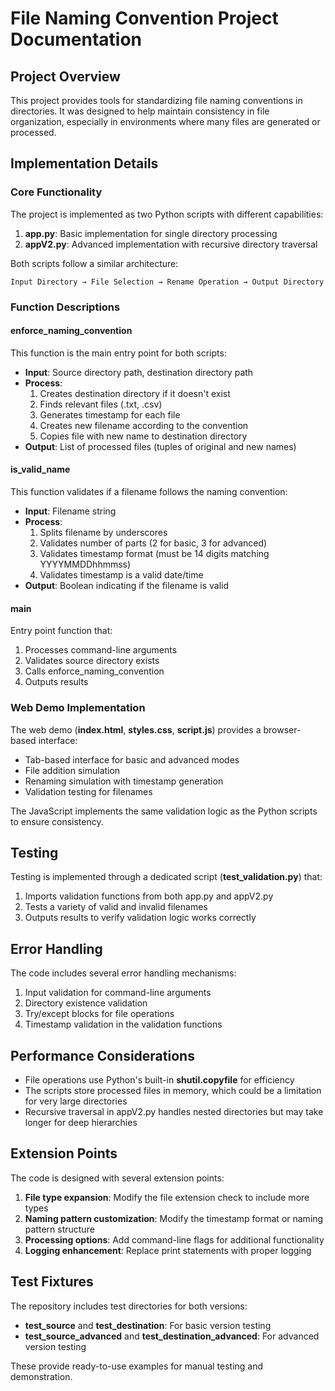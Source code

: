 # File Naming Convention Project Documentation

## Project Overview

This project provides tools for standardizing file naming conventions in directories. It was designed to help maintain consistency in file organization, especially in environments where many files are generated or processed.

## Implementation Details

### Core Functionality

The project is implemented as two Python scripts with different capabilities:

1. **app.py**: Basic implementation for single directory processing
2. **appV2.py**: Advanced implementation with recursive directory traversal

Both scripts follow a similar architecture:

```
Input Directory → File Selection → Rename Operation → Output Directory
```

### Function Descriptions

#### enforce_naming_convention

This function is the main entry point for both scripts:

- **Input**: Source directory path, destination directory path
- **Process**:
  1. Creates destination directory if it doesn't exist
  2. Finds relevant files (.txt, .csv)
  3. Generates timestamp for each file
  4. Creates new filename according to the convention
  5. Copies file with new name to destination directory
- **Output**: List of processed files (tuples of original and new names)

#### is_valid_name

This function validates if a filename follows the naming convention:

- **Input**: Filename string
- **Process**:
  1. Splits filename by underscores
  2. Validates number of parts (2 for basic, 3 for advanced)
  3. Validates timestamp format (must be 14 digits matching YYYYMMDDhhmmss)
  4. Validates timestamp is a valid date/time
- **Output**: Boolean indicating if the filename is valid

#### main

Entry point function that:
1. Processes command-line arguments
2. Validates source directory exists
3. Calls enforce_naming_convention
4. Outputs results

### Web Demo Implementation

The web demo (**index.html**, **styles.css**, **script.js**) provides a browser-based interface:

- Tab-based interface for basic and advanced modes
- File addition simulation
- Renaming simulation with timestamp generation
- Validation testing for filenames

The JavaScript implements the same validation logic as the Python scripts to ensure consistency.

## Testing

Testing is implemented through a dedicated script (**test_validation.py**) that:

1. Imports validation functions from both app.py and appV2.py
2. Tests a variety of valid and invalid filenames
3. Outputs results to verify validation logic works correctly

## Error Handling

The code includes several error handling mechanisms:

1. Input validation for command-line arguments
2. Directory existence validation
3. Try/except blocks for file operations
4. Timestamp validation in the validation functions

## Performance Considerations

- File operations use Python's built-in **shutil.copyfile** for efficiency
- The scripts store processed files in memory, which could be a limitation for very large directories
- Recursive traversal in appV2.py handles nested directories but may take longer for deep hierarchies

## Extension Points

The code is designed with several extension points:

1. **File type expansion**: Modify the file extension check to include more types
2. **Naming pattern customization**: Modify the timestamp format or naming pattern structure
3. **Processing options**: Add command-line flags for additional functionality
4. **Logging enhancement**: Replace print statements with proper logging

## Test Fixtures

The repository includes test directories for both versions:

- **test_source** and **test_destination**: For basic version testing
- **test_source_advanced** and **test_destination_advanced**: For advanced version testing

These provide ready-to-use examples for manual testing and demonstration.